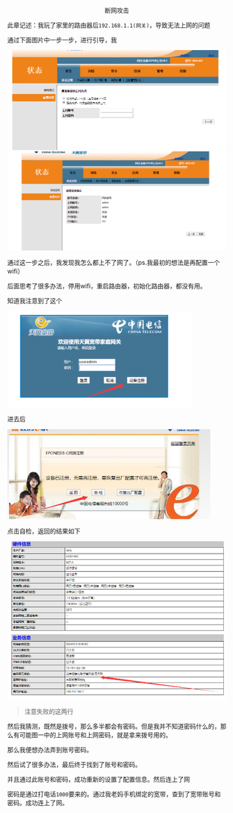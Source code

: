 <center>断网攻击</center>



此章记述：我玩了家里的路由器后`192.168.1.1(网关)`，导致无法上网的问题



通过下面图片中一步一步，进行引导，我

<img src="../img/duanwang1.png" style="zoom:67%;" />



<img src="../img/duanwang2.png" style="zoom:67%;" />







通过这一步之后，我发现我怎么都上不了网了。（ps.我最初的想法是再配置一个wifi）





后面思考了很多办法，停用wifi，重启路由器，初始化路由器，都没有用。

知道我注意到了这个

<img src="../img/duanwang3.png" style="zoom:67%;" />



进去后

<img src="../img/duanwang4.png" style="zoom:67%;" />



点击自检，返回的结果如下

<img src="../img/duanwang5.png" style="zoom:67%;" />

> 注意失败的这两行



然后我猜测，既然是拨号，那么多半都会有密码。但是我并不知道密码什么的，那么有可能图一中的上网账号和上网密码，就是拿来拨号用的。



那么我便想办法弄到账号密码。



然后试了很多办法，最后终于找到了账号和密码。

并且通过此账号和密码，成功重新的设置了配置信息。然后连上了网



密码是通过打电话`1000`要来的。通过我老妈手机绑定的宽带，查到了宽带账号和密码。成功连上了网。


